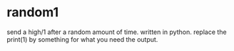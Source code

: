 # random1
send a high/1 after a random amount of time. written in python. replace the print(1) by something for what you need the output.
